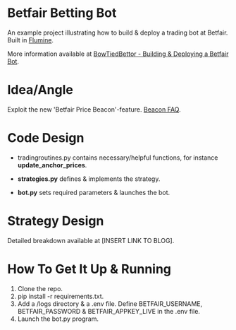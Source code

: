 # Betfair Betting Bot
An example project illustrating how to build & deploy a trading bot at Betfair. Built in [Flumine](https://github.com/betcode-org/flumine).

More information available at [BowTiedBettor - Building & Deploying a Betfair Bot](ADD_LINK_HERE).

# Idea/Angle
Exploit the new 'Betfair Price Beacon'-feature. [Beacon FAQ](https://support.betfair.com/app/answers/detail/a_id/10315/).

# Code Design
- tradingroutines.py contains necessary/helpful functions, for instance **update_anchor_prices**.

- **strategies.py** defines & implements the strategy.

- **bot.py** sets required parameters & launches the bot.

# Strategy Design
Detailed breakdown available at [INSERT LINK TO BLOG].

# How To Get It Up & Running
1. Clone the repo. 
2. pip install -r requirements.txt.
3. Add a /logs directory & a .env file. Define BETFAIR_USERNAME, BETFAIR_PASSWORD & BETFAIR_APPKEY_LIVE in the .env file.
4. Launch the bot.py program.
